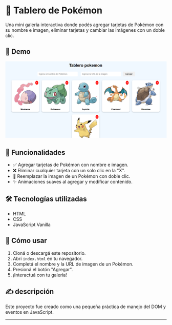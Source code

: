 # 🧩 Tablero de Pokémon

Una mini galería interactiva donde podés agregar tarjetas de Pokémon con su nombre e imagen, eliminar tarjetas y cambiar las imágenes con un doble clic.

## 📸 Demo

![alt text](image.png)


## 🚀 Funcionalidades

- ✅ Agregar tarjetas de Pokémon con nombre e imagen.
- ❌ Eliminar cualquier tarjeta con un solo clic en la "X".
- 🔁 Reemplazar la imagen de un Pokémon con doble clic.
- ✨ Animaciones suaves al agregar y modificar contenido.

## 🛠️ Tecnologías utilizadas

- HTML
- CSS
- JavaScript Vanilla


## 🧠 Cómo usar

1. Cloná o descargá este repositorio.
2. Abrí `index.html` en tu navegador.
3. Completá el nombre y la URL de imagen de un Pokémon.
4. Presioná el botón "Agregar".
5. ¡Interactuá con tu galería!

## ✍️ descripción

Este proyecto fue creado como una pequeña práctica de manejo del DOM y eventos en JavaScript.

---


